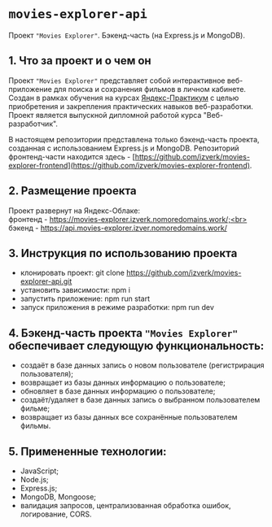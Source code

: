 # `movies-explorer-api`

Проект `"Movies Explorer"`. Бэкенд-часть (на Express.js и MongoDB).

## 1. Что за проект и о чем он

Проект `"Movies Explorer"` представляет собой интерактивное веб-приложение для поиска и сохранения фильмов в личном кабинете. Создан в рамках обучения на курсах [Яндекс-Практикум](https://practicum.yandex.ru/) с целью приобретения и закрепления практических навыков веб-разработки. Проект является выпускной дипломной работой курса "Веб-разработчик".

В настоящем репозитории представлена только бэкенд-часть проекта, созданная с использованием Express.js и MongoDB. Репозиторий фронтенд-части находится здесь - [https://github.com/izverk/movies-explorer-frontend](https://github.com/izverk/movies-explorer-frontend).

## 2. Размещение проекта

Проект развернут на Яндекс-Облаке:<br>фронтенд -
https://movies-explorer.izverk.nomoredomains.work/;<br> бэкенд -
https://api.movies-explorer.izver.nomoredomains.work/

## 3. Инструкция по использованию проекта

- клонировать проект: git clone
  https://github.com/izverk/movies-explorer-api.git
- установить зависимости: npm i
- запустить приложение: npm run start
- запуск приложения в режиме разработки: npm run dev

## 4. Бэкенд-часть проекта `"Movies Explorer"` обеспечивает следующую функциональность:

- cоздаёт в базе данных запись о новом пользователе (регистрирация
  пользователя);
- возвращает из базы данных информацию о пользователе;
- обновляет в базе данных информацию о пользователе;
- создаёт/удаляет в базе данных запись о выбранном пользователем фильме;
- возвращает из базы данных все сохранённые пользователем фильмы.

## 5. Примененные технологии:

- JavaScript;
- Node.js;
- Express.js;
- MongoDB, Mongoose;
- валидация запросов, централизованная обработка ошибок, логирование, CORS.

